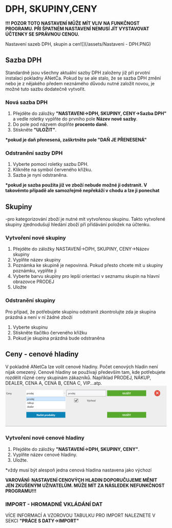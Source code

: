 # DPH, SKUPINY,CENY

**!!! POZOR TOTO NASTAVENÍ MŮŽE MÍT VLIV NA FUNKČNOST PROGRAMU. PŘI ŠPATNÉM NASTAVENÍ NEMUSÍ JÍT VYSTAVOVAT ÚČTENKY SE SPRÁVNOU CENOU.**

Nastavení sazeb DPH, skupin a cen![](/assets/Nastaveni - DPH.PNG)

## Sazba DPH

Standardně jsou všechny aktuální sazby DPH založeny již při prvotní instalaci pokladny ANetCa. Pokud by se ale stalo, že se sazba DPH změní nebo je z nějakého předem neznámého důvodu nutné založit novou, je možné tuto sazbu dodatečně vytvořit.

### Nová sazba DPH

1. Přejděte do záložky **"NASTAVENI-&gt;DPH, SKUPINY, CENY-&gt;Sazba DPH"** a vedle roletky vyplňte do prvního pole **Název nové sazby**.
2. Do pole pod názvem doplňte **procento daně**.
3. Stiskněte **"ULOŽIT"**.

**\*pokud je daň přenesená, zaškrtněte pole "DAŇ JE PŘENESENÁ"**

### Odstranění sazby DPH

1. Vyberte pomoci roletky sazbu DPH.
2. Klikněte na symbol červeného křížku. 
3. Sazba je nyní odstraněna.

**\*pokud je sazba použita již ve zboží nebude možné ji odstranit. V takovémto případě ale samozřejmě nepřekáží v chodu a lze ji ponechat**

## Skupiny

-pro kategorizování zboží je nutné mít vytvořenou skupinu. Takto vytvořené skupiny zjednodušují hledání zboží při přidávání položek na účtenku.

### Vytvoření nové skupiny

1. Přejděte do záložky NASTAVENÍ-&gt;DPH, SKUPINY, CENY-&gt;Název skupiny
2. Vyplňte název skupiny
3. Poznámka ke skupině je nepovinná. Pokud přesto chcete mít u skupiny poznámku, vyplňte ji
4. Vyberte barvu skupiny pro lepší orientaci v seznamu skupin na hlavní obrazovce PRODEJ
5. Uložte

### Odstranění skupiny

Pro případ, že potřebujete skupinu odstranit zkontrolujte zda je skupina prázdná a není v ní žádné zboží

1. Vyberte skupinu
2. Stiskněte tlačítko červeného křížku
3. Pokud je skupina prázdná bude odstraněna

## Ceny - cenové hladiny

V pokladně ANetCa lze volit cenové hladiny. Počet cenových hladin není nijak omezený. Cenové hladiny se používají především tam, kde potřebujete rozdělit různé ceny skupinám zákazníků. Například PRODEJ, NÁKUP, DEALER, CENA A, CENA B, CENA C, VIP...atp.![](/assets/ceny.png)

### Vytvoření nové cenové hladiny

1. Přejděte do záložky **"NASTAVENÍ-&gt;DPH, SKUPINY, CENY"**.
2. Vyplňte název cenové hladiny.
3. Uložte.

\*vždy musí být alespoň jedna cenová hladina nastavena jako výchozí

**VAROVÁNÍ: NASTAVENÍ CENOVÝCH HLADIN DOPORUČUJEME MĚNIT JEN ZKUŠENÝM UŽIVATELŮM. MŮŽE MÍT ZA NÁSLEDEK NEFUNKČNOST PROGRAMU!!!**

### IMPORT - HROMADNÉ VKLÁDÁNÍ DAT

VÍCE INFORMACÍ A VZOROVOU TABULKU PRO IMPORT NALEZNETE V SEKCI **"PRÁCE S DATY-&gt;IMPORT"**

